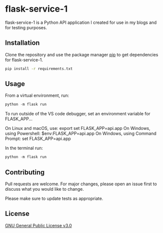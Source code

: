 # flask-service-1

flask-service-1 is a Python API application I created for use in my blogs and for testing purposes.

## Installation

Clone the repository and use the package manager [pip](https://pip.pypa.io/en/stable/) to get dependencies for flask-service-1.

```bash
pip install -r requirements.txt
```

## Usage

From a virtual environment, run:

```python
python -m flask run
```

To run outside of the VS code debugger, set an environment variable for FLASK_APP...

On Linux and macOS, use: export set FLASK_APP=api.app
On Windows, using Powershell: $env:FLASK_APP=api.app
On Windows, using Command Prompt: set FLASK_APP=api.app

In the terminal run:

```python
python -m flask run
```




## Contributing

Pull requests are welcome. For major changes, please open an issue first
to discuss what you would like to change.

Please make sure to update tests as appropriate.

## License

[GNU General Public License v3.0](https://choosealicense.com/licenses/gpl-3.0/)
